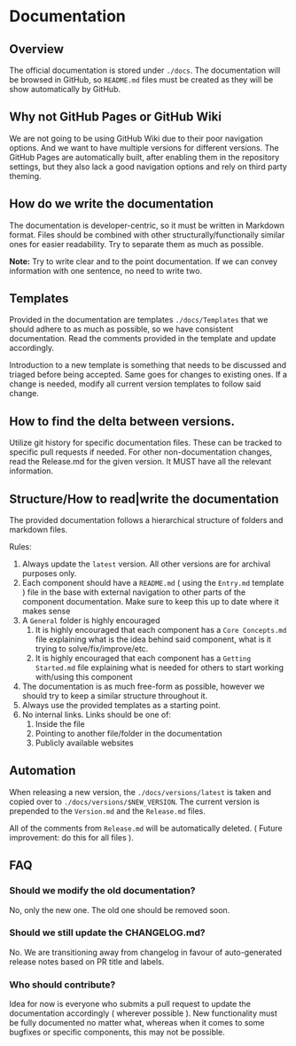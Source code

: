 # Documentation

## Overview
The official documentation is stored under `./docs`. The documentation will be browsed in GitHub, so `README.md` files 
must be created as they will be show automatically by GitHub.

## Why not GitHub Pages or GitHub Wiki
We are not going to be using GitHub Wiki due to their poor navigation options. And we want to have multiple versions for different versions.
The GitHub Pages are automatically built, after enabling them in the repository settings, but they also lack a good navigation options 
and rely on third party theming.

## How do we write the documentation
The documentation is developer-centric, so it must be written in Markdown format. Files should be combined with other structurally/functionally 
similar ones for easier readability. Try to separate them as much as possible.

**Note:** Try to write clear and to the point documentation. If we can convey information with one sentence, no need to write two.

## Templates
Provided in the documentation are templates `./docs/Templates` that we should adhere to as much as possible, so we have consistent
documentation. Read the comments provided in the template and update accordingly. 

Introduction to a new template is something that needs to be discussed and triaged before being accepted. Same goes for 
changes to existing ones. If a change is needed, modify all current version templates to follow said change.

## How to find the delta between versions.
Utilize git history for specific documentation files. These can be tracked to specific pull requests if needed.
For other non-documentation changes, read the Release.md for the given version. It MUST have all the relevant information.

## Structure/How to read|write the documentation
The provided documentation follows a hierarchical structure of folders and markdown files. 

Rules:
1. Always update the `latest` version. All other versions are for archival purposes only.
2. Each component should have a `README.md` ( using the `Entry.md` template ) file in the base with external navigation
   to other parts of the component documentation. Make sure to keep this up to date where it makes sense
3. A `General` folder is highly encouraged
   1. It is highly encouraged that each component has a `Core Concepts.md` file explaining what is the idea behind said component, what is it trying to solve/fix/improve/etc.
   2. It is highly encouraged that each component has a `Getting Started.md` file explaining what is needed for others to start working with/using this component
4. The documentation is as much free-form as possible, however we should try to keep a similar structure throughout it.
5. Always use the provided templates as a starting point.
6. No internal links. Links should be one of: 
   1. Inside the file
   2. Pointing to another file/folder in the documentation
   3. Publicly available websites

## Automation
When releasing a new version, the `./docs/versions/latest` is taken and copied over to `./docs/versions/$NEW_VERSION`.
The current version is prepended to the `Version.md` and the `Release.md` files. 

All of the comments from `Release.md` will be automatically deleted. ( Future improvement: do this for all files ).


## FAQ

### Should we modify the old documentation?
No, only the new one. The old one should be removed soon.

### Should we still update the CHANGELOG.md?
No. We are transitioning away from changelog in favour of auto-generated release notes based on PR title and labels.

### Who should contribute?
Idea for now is everyone who submits a pull request to update the documentation accordingly ( wherever possible ). New 
functionality must be fully documented no matter what, whereas when it comes to some bugfixes or specific components, this 
may not be possible.

